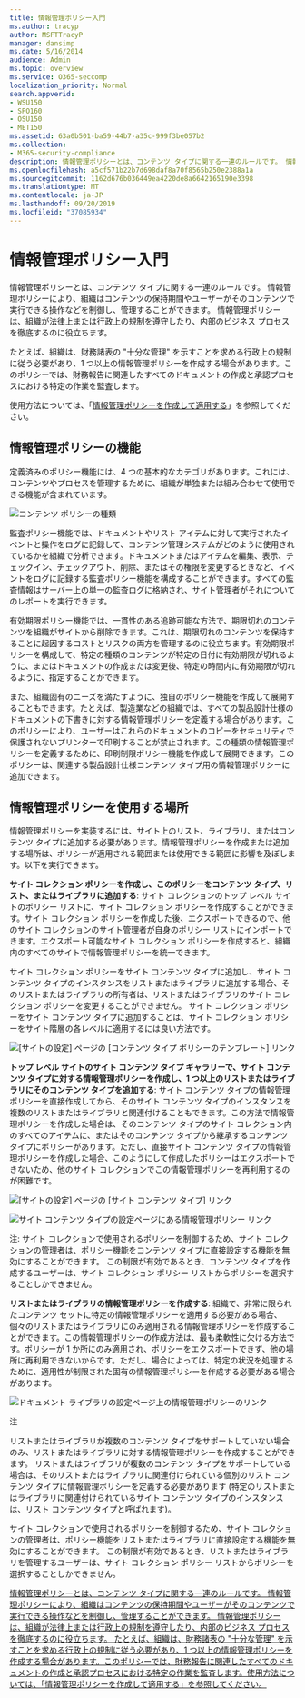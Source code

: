 ```yaml
---
title: 情報管理ポリシー入門
ms.author: tracyp
author: MSFTTracyP
manager: dansimp
ms.date: 5/16/2014
audience: Admin
ms.topic: overview
ms.service: O365-seccomp
localization_priority: Normal
search.appverid:
- WSU150
- SPO160
- OSU150
- MET150
ms.assetid: 63a0b501-ba59-44b7-a35c-999f3be057b2
ms.collection:
- M365-security-compliance
description: 情報管理ポリシーとは、コンテンツ タイプに関する一連のルールです。 情報管理ポリシーにより、組織はコンテンツの保持期間やユーザーがそのコンテンツで実行できる操作などを制御し、管理することができます。 情報管理ポリシーは、組織が法律上または行政上の規制を遵守したり、内部のビジネス プロセスを徹底するのに役立ちます。
ms.openlocfilehash: a5cf571b22b7d698daf8a70f8565b250e2388a1a
ms.sourcegitcommit: 1162d676b036449ea4220de8a6642165190e3398
ms.translationtype: MT
ms.contentlocale: ja-JP
ms.lasthandoff: 09/20/2019
ms.locfileid: "37085934"
---
```

# <a name="introduction-to-information-management-policies"></a>情報管理ポリシー入門

情報管理ポリシーとは、コンテンツ タイプに関する一連のルールです。 情報管理ポリシーにより、組織はコンテンツの保持期間やユーザーがそのコンテンツで実行できる操作などを制御し、管理することができます。 情報管理ポリシーは、組織が法律上または行政上の規制を遵守したり、内部のビジネス プロセスを徹底するのに役立ちます。 
  
たとえば、組織は、財務諸表の "十分な管理" を示すことを求める行政上の規制に従う必要があり、1 つ以上の情報管理ポリシーを作成する場合があります。このポリシーでは、財務報告に関連したすべてのドキュメントの作成と承認プロセスにおける特定の作業を監査します。
  
使用方法については、「[情報管理ポリシーを作成して適用する](create-info-mgmt-policies.md)」を参照してください。
  
## <a name="features-of-information-management-policies"></a>情報管理ポリシーの機能
<a name="__top"> </a>

定義済みのポリシー機能には、4 つの基本的なカテゴリがあります。これには、コンテンツやプロセスを管理するために、組織が単独または組み合わせて使用できる機能が含まれています。 
  
![コンテンツ ポリシーの種類](media/19fcb8a3-974b-40d3-a13f-b76088d122f8.png)
  
監査ポリシー機能では、ドキュメントやリスト アイテムに対して実行されたイベントと操作をログに記録して、コンテンツ管理システムがどのように使用されているかを組織で分析できます。ドキュメントまたはアイテムを編集、表示、チェックイン、チェックアウト、削除、またはその権限を変更するときなど、イベントをログに記録する監査ポリシー機能を構成することができます。すべての監査情報はサーバー上の単一の監査ログに格納され、サイト管理者がそれについてのレポートを実行できます。 
  
有効期限ポリシー機能では、一貫性のある追跡可能な方法で、期限切れのコンテンツを組織がサイトから削除できます。これは、期限切れのコンテンツを保持することに起因するコストとリスクの両方を管理するのに役立ちます。有効期限ポリシーを構成して、特定の種類のコンテンツが特定の日付に有効期限が切れるように、またはドキュメントの作成または変更後、特定の時間内に有効期限が切れるように、指定することができます。
  
また、組織固有のニーズを満たすように、独自のポリシー機能を作成して展開することもできます。たとえば、製造業などの組織では、すべての製品設計仕様のドキュメントの下書きに対する情報管理ポリシーを定義する場合があります。このポリシーにより、ユーザーはこれらのドキュメントのコピーをセキュリティで保護されないプリンターで印刷することが禁止されます。この種類の情報管理ポリシーを定義するために、印刷制限ポリシー機能を作成して展開できます。このポリシーは、関連する製品設計仕様コンテンツ タイプ用の情報管理ポリシーに追加できます。
  
## <a name="locations-to-use-an-information-management-policy"></a>情報管理ポリシーを使用する場所
<a name="__toc340213528"> </a>

情報管理ポリシーを実装するには、サイト上のリスト、ライブラリ、またはコンテンツ タイプに追加する必要があります。情報管理ポリシーを作成または追加する場所は、ポリシーが適用される範囲または使用できる範囲に影響を及ぼします。以下を実行できます。
  
 **サイト コレクション ポリシーを作成し、このポリシーをコンテンツ タイプ、リスト、またはライブラリに追加する**: サイト コレクションのトップ レベル サイトのポリシー リストに、サイト コレクション ポリシーを作成することができます。サイト コレクション ポリシーを作成した後、エクスポートできるので、他のサイト コレクションのサイト管理者が自身のポリシー リストにインポートできます。エクスポート可能なサイト コレクション ポリシーを作成すると、組織内のすべてのサイトで情報管理ポリシーを統一できます。 
  
サイト コレクション ポリシーをサイト コンテンツ タイプに追加し、サイト コンテンツ タイプのインスタンスをリストまたはライブラリに追加する場合、そのリストまたはライブラリの所有者は、リストまたはライブラリのサイト コレクション ポリシーを変更することができません。 サイト コレクション ポリシーをサイト コンテンツ タイプに追加することは、サイト コレクション ポリシーをサイト階層の各レベルに適用するには良い方法です。
  
![[サイトの設定] ページの [コンテンツ タイプ ポリシーのテンプレート] リンク](media/26d3466a-23ec-443f-88f0-2aaff38e992b.png)
  
 **トップ レベル サイトのサイト コンテンツ タイプ ギャラリーで、サイト コンテンツ タイプに対する情報管理ポリシーを作成し、1 つ以上のリストまたはライブラリにそのコンテンツ タイプを追加する**: サイト コンテンツ タイプの情報管理ポリシーを直接作成してから、そのサイト コンテンツ タイプのインスタンスを複数のリストまたはライブラリと関連付けることもできます。この方法で情報管理ポリシーを作成した場合は、そのコンテンツ タイプのサイト コレクション内のすべてのアイテムに、またはそのコンテンツ タイプから継承するコンテンツ タイプにポリシーがあります。ただし、直接サイト コンテンツ タイプの情報管理ポリシーを作成した場合、このようにして作成したポリシーはエクスポートできないため、他のサイト コレクションでこの情報管理ポリシーを再利用するのが困難です。 
  
![[サイトの設定] ページの [サイト コンテンツ タイプ] リンク](media/6f6fa51f-15d7-4782-b06f-a7b36e874cd3.png)
  
![サイト コンテンツ タイプの設定ページにある情報管理ポリシー リンク](media/15d83a34-6c8f-4b6e-b6ee-e9b0a70cbb4b.png)
  
注: サイト コレクションで使用されるポリシーを制御するため、サイト コレクションの管理者は、ポリシー機能をコンテンツ タイプに直接設定する機能を無効にすることができます。 この制限が有効であるとき、コンテンツ タイプを作成するユーザーは、サイト コレクション ポリシー リストからポリシーを選択することしかできません。
  
 **リストまたはライブラリの情報管理ポリシーを作成する**: 組織で、非常に限られたコンテンツ セットに特定の情報管理ポリシーを適用する必要がある場合、個々のリストまたはライブラリにのみ適用される情報管理ポリシーを作成することができます。この情報管理ポリシーの作成方法は、最も柔軟性に欠ける方法です。ポリシーが 1 か所にのみ適用され、ポリシーをエクスポートできず、他の場所に再利用できないからです。ただし、場合によっては、特定の状況を処理するために、適用性が制限された固有の情報管理ポリシーを作成する必要がある場合があります。 
  
![ドキュメント ライブラリの設定ページ上の情報管理ポリシーのリンク](media/9fa6d366-6aab-49e1-a05c-898ac6f536e6.png)
  
注 
  
リストまたはライブラリが複数のコンテンツ タイプをサポートしていない場合のみ、リストまたはライブラリに対する情報管理ポリシーを作成することができます。 リストまたはライブラリが複数のコンテンツ タイプをサポートしている場合は、そのリストまたはライブラリに関連付けられている個別のリスト コンテンツ タイプに情報管理ポリシーを定義する必要があります (特定のリストまたはライブラリに関連付けられているサイト コンテンツ タイプのインスタンスは、リスト コンテンツ タイプと呼ばれます)。
  
サイト コレクションで使用されるポリシーを制御するため、サイト コレクションの管理者は、ポリシー機能をリストまたはライブラリに直接設定する機能を無効にすることができます。 この制限が有効であるとき、リストまたはライブラリを管理するユーザーは、サイト コレクション ポリシー リストからポリシーを選択することしかできません。
  
[情報管理ポリシーとは、コンテンツ タイプに関する一連のルールです。 情報管理ポリシーにより、組織はコンテンツの保持期間やユーザーがそのコンテンツで実行できる操作などを制御し、管理することができます。 情報管理ポリシーは、組織が法律上または行政上の規制を遵守したり、内部のビジネス プロセスを徹底するのに役立ちます。 たとえば、組織は、財務諸表の "十分な管理" を示すことを求める行政上の規制に従う必要があり、1 つ以上の情報管理ポリシーを作成する場合があります。このポリシーでは、財務報告に関連したすべてのドキュメントの作成と承認プロセスにおける特定の作業を監査します。使用方法については、「情報管理ポリシーを作成して適用する」を参照してください。](intro-to-info-mgmt-policies.md#__top)
  

